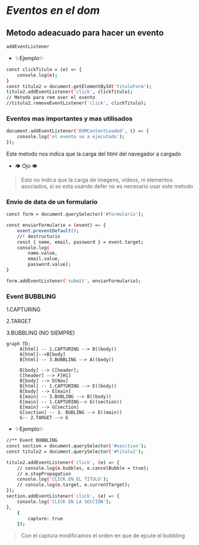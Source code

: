 # _Eventos en el dom_

## Metodo adeacuado para hacer un evento

```sh
addEventListener
```

-   ✨Ejemplo✨

```sh
const clickTitulo = (e) => {
    console.log(e);
}
const titulo2 = document.getElementById('tituloForm');
titulo2.addEventListener('click', clickTitulo);
// Metodo para rem over el evento
//titulo2.removeEventListener('click', clickTitulo);
```

### Eventos mas importantes y mas utilisados

```sh
document.addEventListener('DOMContentLoaded', () => {
    console.log('el evento se a ejecutado');
});
```

Este metodo nos indica que la carga del html del navegador a cargado

-   👁️ Ojo 👁️

> Esto no indica que la carga de imagens, videos, ni elementos asociados, si se esta usando defer no es necesario usar este metodo

### Envio de data de un formulario

```sh
const form = document.querySelector('#formulario');

const enviarFormulario = (event) => {
    event.preventDefault();
    //! destructurin
    const { name, email, password } = event.target;
    console.log(
        name.value,
        email.value,
        password.value);
}

form.addEventListener('submit', enviarFormulario);

```

### Event BUBBLING

1.CAPTURING

2.TARGET

3.BUBBLING (NO SIEMPRE)

```mermaid
graph TD;
     A[html] -- 1.CAPTURING --> B((body))
     A[html]-->B[body]
     B[html] -- 3.BUBBLING --> A((body))

     B[body] --> C[header];
     C[header] --> F[H1]
     B[body] --> D[Nav]
     B[html] -- 1.CAPTURING --> E((body))
     B[body] --> E[main]
     E[main] -- 3.BUBLING --> B((body))
     E[main] -- 1.CAPTURING--> G((section))
     E[main] --> G[section]
     G[section] -- 3. BUBLING --> E((main))
     G-- 2.TARGET --> G

```

-   ✨Ejemplo✨

```sh
//** Event BUBBLING
const section = document.querySelector('#secction');
const titulo2 = document.querySelector('#titulo2');

titulo2.addEventListener('click', (e) => {
    // console.log(e.bubbles, e.cancelBubble = true);
    // e.stopPropagation
    console.log('CLICK EN EL TITULO');
    // console.log(e.target, e.currentTarget);
});
section.addEventListener('click', (e) => {
    console.log('CLICK EN LA SECCIÓN');
},
    {
        capture: true
    });
```

> Con el captura modificamos el orden en que de ejcute el bubbling
